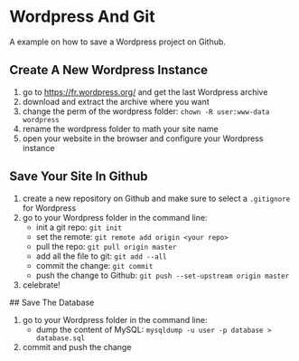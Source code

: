 # Wordpress And Git
A example on how to save a Wordpress project on Github.

## Create A New Wordpress Instance

1. go to https://fr.wordpress.org/ and get the last Wordpress archive
2. download and extract the archive where you want
3. change the perm of the wordpress folder: `chown -R user:www-data wordpress`
4. rename the wordpress folder to math your site name
5. open your website in the browser and configure your Wordpress instance

## Save Your Site In Github

1. create a new repository on Github and make sure to select a `.gitignore` for Wordpress
2. go to your Wordpress folder in the command line:
    - init a git repo: `git init`
    - set the remote: `git remote add origin <your repo>`
    - pull the repo: `git pull origin master`
    - add all the file to git: `git add --all`
    - commit the change: `git commit`
    - push the change to Github: `git push --set-upstream origin master`
3. celebrate!

## Save The Database

1. go to your Wordpress folder in the command line:
    - dump the content of MySQL: `mysqldump -u user -p database > database.sql`
2. commit and push the change